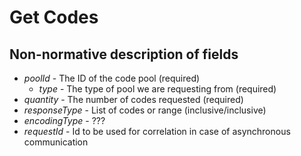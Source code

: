Get Codes
=========

Non-normative description of fields
-----------------------------------

* *poolId* - The ID of the code pool (required)
    * *type* - The type of pool we are requesting from (required)
* *quantity* - The number of codes requested (required)
* *responseType* - List of codes or range (inclusive/inclusive)
* *encodingType* - ???
* *requestId* - Id to be used for correlation in case of asynchronous communication
